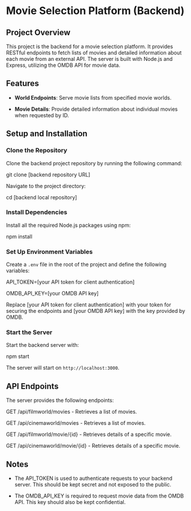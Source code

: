 # Movie Selection Platform (Backend)

## Project Overview

This project is the backend for a movie selection platform. It provides RESTful endpoints to fetch lists of movies and detailed information about each movie from an external API. The server is built with Node.js and Express, utilizing the OMDB API for movie data.

## Features

- **World Endpoints**: Serve movie lists from specified movie worlds.

- **Movie Details**: Provide detailed information about individual movies when requested by ID.

## Setup and Installation

### Clone the Repository

Clone the backend project repository by running the following command:

git clone [backend repository URL]

Navigate to the project directory:

cd [backend local repository]

### Install Dependencies

Install all the required Node.js packages using npm:

npm install

### Set Up Environment Variables

Create a `.env` file in the root of the project and define the following variables:

API_TOKEN=[your API token for client authentication]

OMDB_API_KEY=[your OMDB API key]

Replace [your API token for client authentication] with your token for securing the endpoints and [your OMDB API key] with the key provided by OMDB.

### Start the Server

Start the backend server with:

npm start

The server will start on `http://localhost:3000`.

## API Endpoints

The server provides the following endpoints:

GET /api/filmworld/movies - Retrieves a list of movies.

GET /api/cinemaworld/movies - Retrieves a list of movies.

GET /api/filmworld/movie/{id} - Retrieves details of a specific movie.

GET /api/cinemaworld/movie/{id} - Retrieves details of a specific movie.

## Notes

- The API_TOKEN is used to authenticate requests to your backend server. This should be kept secret and not exposed to the public.

- The OMDB_API_KEY is required to request movie data from the OMDB API. This key should also be kept confidential.